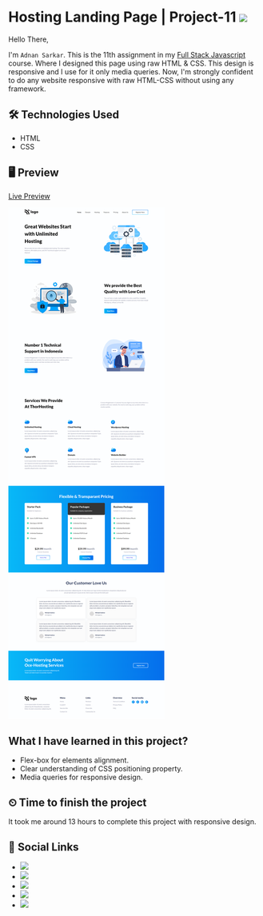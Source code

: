 # Hosting Landing Page | Project-11 ![](https://img.shields.io/badge/Technologies-HTML--CSS-orange)

Hello There,

I'm `Adnan Sarkar`. This is the 11th assignment in my [Full Stack Javascript](https://ineuron.ai/course/Full-Stack-Javascript-Web-Developer) course. Where I designed this page using raw HTML & CSS. This design is responsive and I use for it only media queries. Now, I'm strongly confident to do any website responsive with raw HTML-CSS without using any framework.

## 🛠 Technologies Used
- HTML
- CSS

## 🖥 Preview
[Live Preview](https://hosting-landingpage-project-11.netlify.app/)

![](Hosting%20Landing%20Page.png)

##  What I have learned in this project?
- Flex-box for elements alignment.
- Clear understanding of CSS positioning property.
- Media queries for responsive design.

## ⏲ Time to finish the project
It took me around 13 hours to complete this project with responsive design.

## 📢 Social Links
- [![](https://img.shields.io/badge/Twitter-1DA1F2?style=for-the-badge&logo=twitter&logoColor=white)](https://twitter.com/AdnanSarkar14)
- [![](https://img.shields.io/badge/LinkedIn-0077B5?style=for-the-badge&logo=linkedin&logoColor=white)](https://www.linkedin.com/in/adnan-sarkar-8b54341a0/)
- [![](https://img.shields.io/badge/Facebook-1877F2?style=for-the-badge&logo=facebook&logoColor=white)](https://www.facebook.com/adnansarkaraduvai/)
- [![](https://img.shields.io/badge/Hashnode-2962FF?style=for-the-badge&logo=hashnode&logoColor=white)](https://adnansarkar.hashnode.dev/)
- [![](	https://img.shields.io/badge/Instagram-E4405F?style=for-the-badge&logo=instagram&logoColor=white)](https://www.instagram.com/_a_d_u_v_a_i_/)
